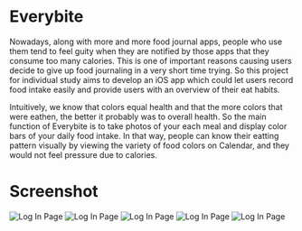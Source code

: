 # Everybite
Nowadays, along with more and more food journal apps, people who use them tend to feel guity when they are notified by those apps that they consume too many calories. This is one of important reasons causing users decide to give up food journaling in a very short time trying. So this project for individual study aims to develop an iOS app which could let users record food intake easily and provide users with an overview of their eat habits.

Intuitively, we know that colors equal health and that the more colors that were eathen, the better it probably was to overall health. So the main function of Everybite is to take photos of your each meal and display color bars of your daily food intake. In that way, people can know their eatting pattern visually by viewing the variety of food colors on Calendar, and they would not feel pressure due to calories.

# Screenshot
![Log In Page](https://s21.postimg.org/yjsv67leb/IMG_0546.png)
![Log In Page](https://s21.postimg.org/ve89g02s3/IMG_0547.png)
![Log In Page](https://s21.postimg.org/ksoe3zwgj/IMG_0548.png)
![Log In Page](https://s21.postimg.org/uehykanmb/IMG_0549.png)
![Log In Page](https://s21.postimg.org/t0qbozocz/IMG_0550.png)
